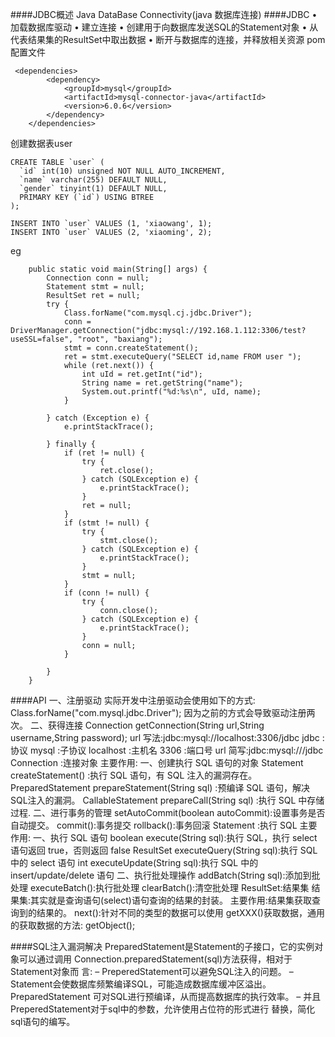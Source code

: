 ####JDBC概述
Java DataBase Connectivity(java 数据库连接)
####JDBC 
• 加载数据库驱动
• 建立连接
• 创建用于向数据库发送SQL的Statement对象 • 从代表结果集的ResultSet中取出数据
• 断开与数据库的连接，并释放相关资源
pom配置文件
```
 <dependencies>
        <dependency>
            <groupId>mysql</groupId>
            <artifactId>mysql-connector-java</artifactId>
            <version>6.0.6</version>
        </dependency>
    </dependencies>
```
创建数据表user
```
CREATE TABLE `user` (
  `id` int(10) unsigned NOT NULL AUTO_INCREMENT,
  `name` varchar(255) DEFAULT NULL,
  `gender` tinyint(1) DEFAULT NULL,
  PRIMARY KEY (`id`) USING BTREE
);

INSERT INTO `user` VALUES (1, 'xiaowang', 1);
INSERT INTO `user` VALUES (2, 'xiaoming', 2);
```
eg
```
    public static void main(String[] args) {
        Connection conn = null;
        Statement stmt = null;
        ResultSet ret = null;
        try {
            Class.forName("com.mysql.cj.jdbc.Driver");
            conn = DriverManager.getConnection("jdbc:mysql://192.168.1.112:3306/test?useSSL=false", "root", "baxiang");
            stmt = conn.createStatement();
            ret = stmt.executeQuery("SELECT id,name FROM user ");
            while (ret.next()) {
                int uId = ret.getInt("id");
                String name = ret.getString("name");
                System.out.printf("%d:%s\n", uId, name);
            }

        } catch (Exception e) {
            e.printStackTrace();

        } finally {
            if (ret != null) {
                try {
                    ret.close();
                } catch (SQLException e) {
                    e.printStackTrace();
                }
                ret = null;
            }
            if (stmt != null) {
                try {
                    stmt.close();
                } catch (SQLException e) {
                    e.printStackTrace();
                }
                stmt = null;
            }
            if (conn != null) {
                try {
                    conn.close();
                } catch (SQLException e) {
                    e.printStackTrace();
                }
                conn = null;
            }

        }
    }
```
####API
一、注册驱动
实际开发中注册驱动会使用如下的方式: Class.forName("com.mysql.jdbc.Driver"); 因为之前的方式会导致驱动注册两次。
二、获得连接
Connection getConnection(String url,String username,String password); url 写法:jdbc:mysql://localhost:3306/jdbc
jdbc :协议
mysql :子协议
localhost :主机名
3306 :端口号
url 简写:jdbc:mysql:///jdbc
Connection :连接对象 主要作用:
一、创建执行 SQL 语句的对象
Statement createStatement() :执行 SQL 语句，有 SQL 注入的漏洞存在。
PreparedStatement prepareStatement(String sql)  :预编译 SQL 语句，解决 SQL注入的漏洞。
CallableStatement prepareCall(String sql) :执行 SQL 中存储过程.
二、进行事务的管理
setAutoCommit(boolean autoCommit):设置事务是否自动提交。 commit():事务提交
rollback():事务回滚
Statement :执行 SQL 主要作用:
一、执行 SQL 语句
boolean execute(String sql):执行 SQL，执行 select 语句返回 true，否则返回 false ResultSet executeQuery(String sql):执行 SQL 中的 select 语句
int executeUpdate(String sql):执行 SQL 中的 insert/update/delete 语句
二、执行批处理操作
addBatch(String sql):添加到批处理 
executeBatch():执行批处理 clearBatch():清空批处理
ResultSet:结果集 
结果集:其实就是查询语句(select)语句查询的结果的封装。 主要作用:结果集获取查询到的结果的。
next():针对不同的类型的数据可以使用 getXXX()获取数据，通用的获取数据的方法: getObject();

####SQL注入漏洞解决
PreparedStatement是Statement的子接口，它的实例对象可以通过调用 Connection.preparedStatement(sql)方法获得，相对于Statement对象而 言:
– PreperedStatement可以避免SQL注入的问题。
– Statement会使数据库频繁编译SQL，可能造成数据库缓冲区溢出。
PreparedStatement 可对SQL进行预编译，从而提高数据库的执行效率。
– 并且PreperedStatement对于sql中的参数，允许使用占位符的形式进行 替换，简化sql语句的编写。
 

